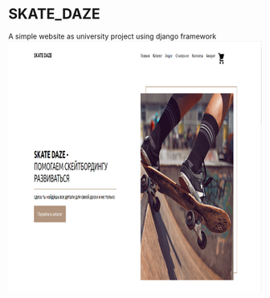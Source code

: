# SKATE_DAZE
A simple website as university project using django framework
[<img  width="1300" height="500" align="center" src="SKATE_DAZE_web/SKATE_DAZE/Items/Items/2023-05-19_22-58-48.png" 
/>](https://www.youtube.com/watch?v=CseQwi-C8vU)

